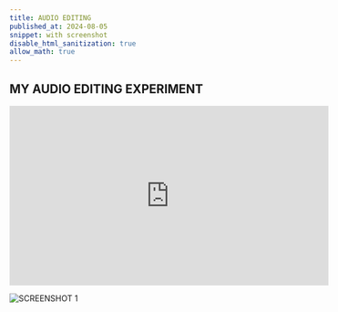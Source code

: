 ```yaml
---
title: AUDIO EDITING
published_at: 2024-08-05
snippet: with screenshot
disable_html_sanitization: true
allow_math: true
---
```

## MY AUDIO EDITING EXPERIMENT 

<iframe width="560" height="315" src="https://www.youtube.com/embed/rYSl7rQ4950?si=bwVs2J1TmkJ-pG_g" title="YouTube video player" frameborder="0" allow="accelerometer; autoplay; clipboard-write; encrypted-media; gyroscope; picture-in-picture; web-share" referrerpolicy="strict-origin-when-cross-origin" allowfullscreen></iframe>

![SCREENSHOT 1](SS1.png)